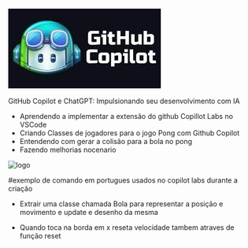 ![logo](logogitcopilot.jpg)


GitHub Copilot e ChatGPT: Impulsionando seu desenvolvimento com IA

- Aprendendo a implementar a extensão do github Copillot Labs no VSCode
- Criando Classes de jogadores para o jogo Pong com Github Copilot
- Entendendo com gerar a colisão para a bola no pong
- Fazendo melhorias nocenario




![logo](game.gif)


#exemplo de comando em portugues usados no copilot labs durante a criação

- Extrair uma classe chamada Bola para representar a posição e movimento e update e desenho da mesma

- Quando toca na borda em x reseta velocidade tambem atraves de função reset